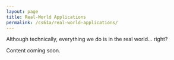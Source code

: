 ```yaml
---
layout: page
title: Real-World Applications
permalink: /cs61a/real-world-applications/
---
```


<p class="message">
    Although technically, everything we do is in the real world... right?
</p>

Content coming soon.

